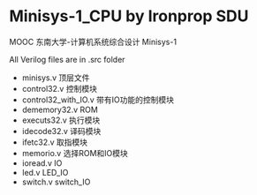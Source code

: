 # Minisys-1_CPU by Ironprop SDU
MOOC 东南大学-计算机系统综合设计 Minisys-1 

All Verilog files are in .src folder

- minisys.v 顶层文件
- control32.v 控制模块
- control32_with_IO.v 带有IO功能的控制模块
- dememory32.v ROM
- executs32.v 执行模块
- idecode32.v 译码模块
- ifetc32.v 取指模块
- memorio.v 选择ROM和IO模块
- ioread.v IO
- led.v LED_IO
- switch.v switch_IO
